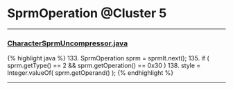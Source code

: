 # SprmOperation @Cluster 5

***

### [CharacterSprmUncompressor.java](https://searchcode.com/codesearch/view/97384370/)
{% highlight java %}
133. SprmOperation sprm = sprmIt.next();
135. if ( sprm.getType() == 2 && sprm.getOperation() == 0x30 )
138.     style = Integer.valueOf( sprm.getOperand() );
{% endhighlight %}

***

